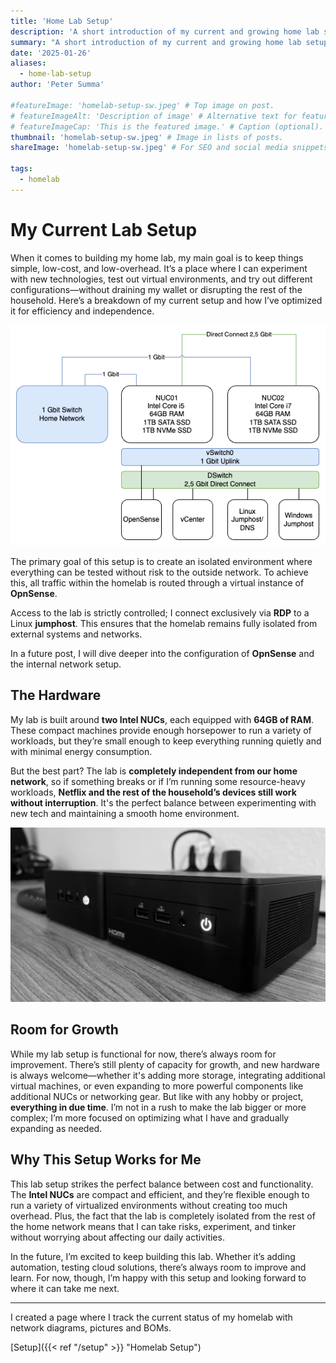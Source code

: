 ```yaml
---
title: 'Home Lab Setup'
description: 'A short introduction of my current and growing home lab setup.'
summary: "A short introduction of my current and growing home lab setup."
date: '2025-01-26'
aliases:
  - home-lab-setup
author: 'Peter Summa'

#featureImage: 'homelab-setup-sw.jpeg' # Top image on post.
# featureImageAlt: 'Description of image' # Alternative text for featured image.
# featureImageCap: 'This is the featured image.' # Caption (optional).
thumbnail: 'homelab-setup-sw.jpeg' # Image in lists of posts.
shareImage: 'homelab-setup-sw.jpeg' # For SEO and social media snippets.

tags:
  - homelab
---
```

# My Current Lab Setup

When it comes to building my home lab, my main goal is to keep things simple, low-cost, and low-overhead. It’s a place where I can experiment with new technologies, test out virtual environments, and try out different configurations—without draining my wallet or disrupting the rest of the household. Here’s a breakdown of my current setup and how I’ve optimized it for efficiency and independence.

![Homelab Network](homelab-network-v1.png)

The primary goal of this setup is to create an isolated environment where everything can be tested without risk to the outside network. To achieve this, all traffic within the homelab is routed through a virtual instance of **OpnSense**. 

Access to the lab is strictly controlled; I connect exclusively via **RDP** to a Linux **jumphost**. This ensures that the homelab remains fully isolated from external systems and networks.

In a future post, I will dive deeper into the configuration of **OpnSense** and the internal network setup.

## The Hardware

My lab is built around **two Intel NUCs**, each equipped with **64GB of RAM**. These compact machines provide enough horsepower to run a variety of workloads, but they’re small enough to keep everything running quietly and with minimal energy consumption. 

But the best part? The lab is **completely independent from our home network**, so if something breaks or if I’m running some resource-heavy workloads, **Netflix and the rest of the household’s devices still work without interruption**. It's the perfect balance between experimenting with new tech and maintaining a smooth home environment.


![Homelab Setup](homelab-setup-sw.jpeg)
## Room for Growth

While my lab setup is functional for now, there’s always room for improvement. There’s still plenty of capacity for growth, and new hardware is always welcome—whether it's adding more storage, integrating additional virtual machines, or even expanding to more powerful components like additional NUCs or networking gear. But like with any hobby or project, **everything in due time**. I’m not in a rush to make the lab bigger or more complex; I’m more focused on optimizing what I have and gradually expanding as needed.

## Why This Setup Works for Me

This lab setup strikes the perfect balance between cost and functionality. The **Intel NUCs** are compact and efficient, and they’re flexible enough to run a variety of virtualized environments without creating too much overhead. Plus, the fact that the lab is completely isolated from the rest of the home network means that I can take risks, experiment, and tinker without worrying about affecting our daily activities.

In the future, I’m excited to keep building this lab. Whether it’s adding automation, testing cloud solutions, there’s always room to improve and learn. For now, though, I’m happy with this setup and looking forward to where it can take me next.

---

I created a page where I track the current status of my homelab with network diagrams, pictures and BOMs.

[Setup]({{< ref "/setup" >}} "Homelab Setup")